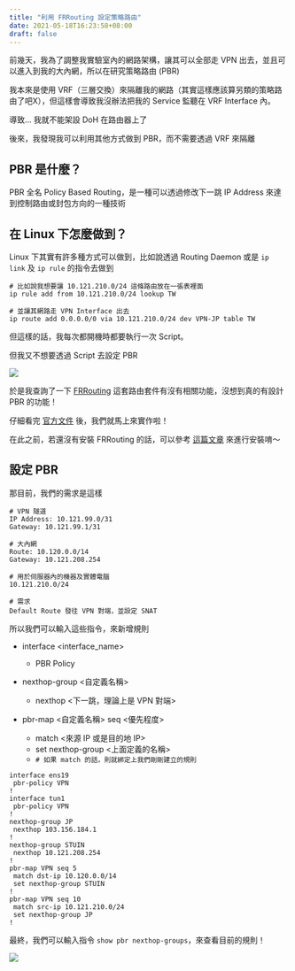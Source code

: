 ```yaml
---
title: "利用 FRRouting 設定策略路由"
date: 2021-05-18T16:23:58+08:00
draft: false
---
```


前幾天，我為了調整我實驗室內的網路架構，讓其可以全部走 VPN 出去，並且可以進入到我的大內網，所以在研究策略路由 (PBR)

我本來是使用 VRF（三層交換）來隔離我的網路（其實這樣應該算另類的策略路由了吧X），但這樣會導致我沒辦法把我的 Service 監聽在 VRF Interface 內。

導致... 我就不能架設 DoH 在路由器上了

後來，我發現我可以利用其他方式做到 PBR，而不需要透過 VRF 來隔離

## PBR 是什麼？

PBR 全名 Policy Based Routing，是一種可以透過修改下一跳 IP Address 來達到控制路由或封包方向的一種技術

## 在 Linux 下怎麼做到？

Linux 下其實有許多種方式可以做到，比如說透過 Routing Daemon 或是 ``ip link`` 及 ``ip rule`` 的指令去做到

```
# 比如說我想要讓 10.121.210.0/24 這條路由放在一張表裡面
ip rule add from 10.121.210.0/24 lookup TW

# 並讓其網路走 VPN Interface 出去
ip route add 0.0.0.0/0 via 10.121.210.0/24 dev VPN-JP table TW
```

但這樣的話，我每次都開機時都要執行一次 Script。

但我又不想要透過 Script 去設定 PBR

![](https://static.yiy.tw/media/blog/1621326935.png)

於是我查詢了一下 [FRRouting](https://frrouting.org/) 這套路由套件有沒有相關功能，沒想到真的有設計 PBR 的功能！

仔細看完 [官方文件](https://docs.frrouting.org/en/latest/pbr.html) 後，我們就馬上來實作啦！

在此之前，若還沒有安裝 FRRouting 的話，可以參考 [這篇文章](https://blog.steveyi.net/frrouting-install/) 來進行安裝唷～

## 設定 PBR

那目前，我們的需求是這樣

```
# VPN 隧道
IP Address: 10.121.99.0/31
Gateway: 10.121.99.1/31

# 大內網
Route: 10.120.0.0/14
Gateway: 10.121.208.254

# 用於伺服器內的機器及實體電腦
10.121.210.0/24

# 需求
Default Route 發往 VPN 對端，並設定 SNAT
```

所以我們可以輸入這些指令，來新增規則

- interface <interface_name>
    - PBR Policy

- nexthop-group <自定義名稱>
    - nexthop <下一跳，理論上是 VPN 對端>

- pbr-map <自定義名稱> seq <優先程度>
    - match <來源 IP 或是目的地 IP>
    - set nexthop-group <上面定義的名稱>
    - `# 如果 match 的話，則就綁定上我們剛剛建立的規則`

```
interface ens19
 pbr-policy VPN
!
interface tun1
 pbr-policy VPN
!
nexthop-group JP
 nexthop 103.156.184.1
!
nexthop-group STUIN
 nexthop 10.121.208.254
!
pbr-map VPN seq 5
 match dst-ip 10.120.0.0/14
 set nexthop-group STUIN
!
pbr-map VPN seq 10
 match src-ip 10.121.210.0/24
 set nexthop-group JP
!
```
最終，我們可以輸入指令 `show pbr nexthop-groups`，來查看目前的規則！

![](https://static.yiy.tw/media/blog/1621331786.png)
